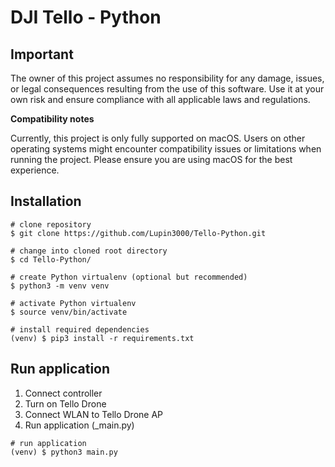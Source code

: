 # DJI Tello - Python

## Important

The owner of this project assumes no responsibility for any damage, issues, or legal consequences resulting from the use of this software. Use it at your own risk and ensure compliance with all applicable laws and regulations.

**Compatibility notes**

Currently, this project is only fully supported on macOS. Users on other operating systems might encounter compatibility issues or limitations when running the project. Please ensure you are using macOS for the best experience.

## Installation

```shell
# clone repository
$ git clone https://github.com/Lupin3000/Tello-Python.git

# change into cloned root directory
$ cd Tello-Python/

# create Python virtualenv (optional but recommended)
$ python3 -m venv venv

# activate Python virtualenv
$ source venv/bin/activate

# install required dependencies
(venv) $ pip3 install -r requirements.txt
```

## Run application

1. Connect controller 
2. Turn on Tello Drone
3. Connect WLAN to Tello Drone AP
4. Run application (_main.py)

```shell
# run application
(venv) $ python3 main.py
```
